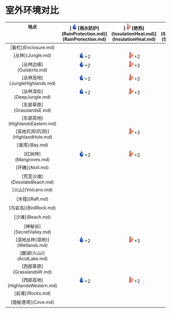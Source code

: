 # 室外环境对比  
  
<table class="table table-bordered" data-toggle="table"  ><thead style=""><tr ><th  style="text-align:center;vertical-align:top;"  >地点</th><th  style="text-align:center;vertical-align:top;"  >[<div style="width:20px;display:inline-block;text-align:center"><img decoding="async" src="Sprite/Thirst.png" href="a.md" style="max-width:20px;max-height:20px;"></div>[雨水防护](RainProtection.md)](RainProtection.md)</th><th  style="text-align:center;vertical-align:top;"  >[<div style="width:20px;display:inline-block;text-align:center"><img decoding="async" src="Sprite/Hot.png" href="a.md" style="max-width:20px;max-height:20px;"></div>[绝热](InsulationHeat.md)](InsulationHeat.md)</th><th  style="text-align:center;vertical-align:top;"  >[<div style="width:20px;display:inline-block;text-align:center"><img decoding="async" src="Sprite/SunIcon.png" href="a.md" style="max-width:20px;max-height:20px;"></div>[阳光防护](SunProtection.md)](SunProtection.md)</th><th  style="text-align:center;vertical-align:top;"  >[<div style="width:20px;display:inline-block;text-align:center"><img decoding="async" src="Sprite/Bugs17748.png" href="a.md" style="max-width:20px;max-height:20px;"></div>[蚊虫数量](BugPopulation.md)](BugPopulation.md)</th><th  style="text-align:center;vertical-align:top;"  >[<div style="width:20px;display:inline-block;text-align:center"><img decoding="async" src="Sprite/HunterProximity.png" href="a.md" style="max-width:20px;max-height:20px;"></div>[猎手接近](HuntersProximity.md)](HuntersProximity.md)</th><th  style="text-align:center;vertical-align:top;"  >[<div style="width:20px;display:inline-block;text-align:center"><img decoding="async" src="Sprite/Darkness17609.png" href="a.md" style="max-width:20px;max-height:20px;"></div>[光亮](Light.md)](Light.md)</th><th  style="text-align:center;vertical-align:top;"  >[<div style="width:20px;display:inline-block;text-align:center"><img decoding="async" src="Sprite/Hot.png" href="a.md" style="max-width:20px;max-height:20px;"></div>[体感温度](TemperaturePerceived.md)](TemperaturePerceived.md)</th><th  style="text-align:center;vertical-align:top;"  >[<div style="width:20px;display:inline-block;text-align:center"><img decoding="async" src="Sprite/Comfort.png" href="a.md" style="max-width:20px;max-height:20px;"></div>[遮蔽](Sheltered.md)](Sheltered.md)</th><th  style="text-align:center;vertical-align:top;"  >[<div style="width:20px;display:inline-block;text-align:center"><img decoding="async" src="Sprite/Dizzy.png" href="a.md" style="max-width:20px;max-height:20px;"></div>[内陆恐惧症](LandSickness.md)](LandSickness.md)</th><th  style="text-align:center;vertical-align:top;"  >[<div style="width:20px;display:inline-block;text-align:center"><img decoding="async" src="Sprite/AirToxicity.png" href="a.md" style="max-width:20px;max-height:20px;"></div>[空气毒性](AirToxicity.md)](AirToxicity.md)</th><th  style="text-align:center;vertical-align:top;"  data-sortable="true"  >[<div style="width:20px;display:inline-block;text-align:center"><img decoding="async" src="Sprite/Thirst.png" href="a.md" style="max-width:20px;max-height:20px;"></div>[淋雨](RainExposure.md)](RainExposure.md)</th></tr></thead><tr ><td  style="text-align:center;vertical-align:top;"  >[畜栏](Enclosure.md)</td><td  style="text-align:center;vertical-align:top;"  ></td><td  style="text-align:center;vertical-align:top;"  ></td><td  style="text-align:center;vertical-align:top;"  ></td><td  style="text-align:center;vertical-align:top;"  ></td><td  style="text-align:center;vertical-align:top;"  ></td><td  style="text-align:center;vertical-align:top;"  ></td><td  style="text-align:center;vertical-align:top;"  ></td><td  style="text-align:center;vertical-align:top;"  ></td><td  style="text-align:center;vertical-align:top;"  ></td><td  style="text-align:center;vertical-align:top;"  ></td><td  style="text-align:center;vertical-align:top;"  ></td></tr><tr ><td  style="text-align:center;vertical-align:top;"  >[丛林](Jungle.md)</td><td  style="text-align:center;vertical-align:top;"  ><div style="width:20px;display:inline-block;text-align:center"><img decoding="async" src="Sprite/Thirst.png" href="a.md" style="max-width:20px;max-height:20px;"></div>+2</td><td  style="text-align:center;vertical-align:top;"  ><div style="width:20px;display:inline-block;text-align:center"><img decoding="async" src="Sprite/Hot.png" href="a.md" style="max-width:20px;max-height:20px;"></div>+2</td><td  style="text-align:center;vertical-align:top;"  ><div style="width:20px;display:inline-block;text-align:center"><img decoding="async" src="Sprite/SunIcon.png" href="a.md" style="max-width:20px;max-height:20px;"></div>+2</td><td  style="text-align:center;vertical-align:top;"  ><div style="width:20px;display:inline-block;text-align:center"><img decoding="async" src="Sprite/Bugs17748.png" href="a.md" style="max-width:20px;max-height:20px;"></div>+3</td><td  style="text-align:center;vertical-align:top;"  ><div style="width:20px;display:inline-block;text-align:center"><img decoding="async" src="Sprite/HunterProximity.png" href="a.md" style="max-width:20px;max-height:20px;"></div>-0.5</td><td  style="text-align:center;vertical-align:top;"  ></td><td  style="text-align:center;vertical-align:top;"  ></td><td  style="text-align:center;vertical-align:top;"  ></td><td  style="text-align:center;vertical-align:top;"  ></td><td  style="text-align:center;vertical-align:top;"  ></td><td  style="text-align:center;vertical-align:top;"  ></td></tr><tr ><td  style="text-align:center;vertical-align:top;"  >[丛林边缘](Outskirts.md)</td><td  style="text-align:center;vertical-align:top;"  ><div style="width:20px;display:inline-block;text-align:center"><img decoding="async" src="Sprite/Thirst.png" href="a.md" style="max-width:20px;max-height:20px;"></div>+2</td><td  style="text-align:center;vertical-align:top;"  ><div style="width:20px;display:inline-block;text-align:center"><img decoding="async" src="Sprite/Hot.png" href="a.md" style="max-width:20px;max-height:20px;"></div>+2</td><td  style="text-align:center;vertical-align:top;"  ><div style="width:20px;display:inline-block;text-align:center"><img decoding="async" src="Sprite/SunIcon.png" href="a.md" style="max-width:20px;max-height:20px;"></div>+2</td><td  style="text-align:center;vertical-align:top;"  ><div style="width:20px;display:inline-block;text-align:center"><img decoding="async" src="Sprite/Bugs17748.png" href="a.md" style="max-width:20px;max-height:20px;"></div>+1</td><td  style="text-align:center;vertical-align:top;"  ></td><td  style="text-align:center;vertical-align:top;"  ></td><td  style="text-align:center;vertical-align:top;"  ></td><td  style="text-align:center;vertical-align:top;"  ></td><td  style="text-align:center;vertical-align:top;"  ></td><td  style="text-align:center;vertical-align:top;"  ></td><td  style="text-align:center;vertical-align:top;"  ></td></tr><tr ><td  style="text-align:center;vertical-align:top;"  >[丛林高地](JungleHighlands.md)</td><td  style="text-align:center;vertical-align:top;"  ><div style="width:20px;display:inline-block;text-align:center"><img decoding="async" src="Sprite/Thirst.png" href="a.md" style="max-width:20px;max-height:20px;"></div>+2</td><td  style="text-align:center;vertical-align:top;"  ><div style="width:20px;display:inline-block;text-align:center"><img decoding="async" src="Sprite/Hot.png" href="a.md" style="max-width:20px;max-height:20px;"></div>+2</td><td  style="text-align:center;vertical-align:top;"  ><div style="width:20px;display:inline-block;text-align:center"><img decoding="async" src="Sprite/SunIcon.png" href="a.md" style="max-width:20px;max-height:20px;"></div>+2</td><td  style="text-align:center;vertical-align:top;"  ><div style="width:20px;display:inline-block;text-align:center"><img decoding="async" src="Sprite/Bugs17748.png" href="a.md" style="max-width:20px;max-height:20px;"></div>+3</td><td  style="text-align:center;vertical-align:top;"  ></td><td  style="text-align:center;vertical-align:top;"  ></td><td  style="text-align:center;vertical-align:top;"  ></td><td  style="text-align:center;vertical-align:top;"  ></td><td  style="text-align:center;vertical-align:top;"  ></td><td  style="text-align:center;vertical-align:top;"  ></td><td  style="text-align:center;vertical-align:top;"  ></td></tr><tr ><td  style="text-align:center;vertical-align:top;"  >[丛林深处](DeepJungle.md)</td><td  style="text-align:center;vertical-align:top;"  ><div style="width:20px;display:inline-block;text-align:center"><img decoding="async" src="Sprite/Thirst.png" href="a.md" style="max-width:20px;max-height:20px;"></div>+2</td><td  style="text-align:center;vertical-align:top;"  ><div style="width:20px;display:inline-block;text-align:center"><img decoding="async" src="Sprite/Hot.png" href="a.md" style="max-width:20px;max-height:20px;"></div>+2</td><td  style="text-align:center;vertical-align:top;"  ><div style="width:20px;display:inline-block;text-align:center"><img decoding="async" src="Sprite/SunIcon.png" href="a.md" style="max-width:20px;max-height:20px;"></div>+2</td><td  style="text-align:center;vertical-align:top;"  ><div style="width:20px;display:inline-block;text-align:center"><img decoding="async" src="Sprite/Bugs17748.png" href="a.md" style="max-width:20px;max-height:20px;"></div>+3</td><td  style="text-align:center;vertical-align:top;"  ><div style="width:20px;display:inline-block;text-align:center"><img decoding="async" src="Sprite/HunterProximity.png" href="a.md" style="max-width:20px;max-height:20px;"></div>-0.5</td><td  style="text-align:center;vertical-align:top;"  ></td><td  style="text-align:center;vertical-align:top;"  ></td><td  style="text-align:center;vertical-align:top;"  ></td><td  style="text-align:center;vertical-align:top;"  ></td><td  style="text-align:center;vertical-align:top;"  ></td><td  style="text-align:center;vertical-align:top;"  ></td></tr><tr ><td  style="text-align:center;vertical-align:top;"  >[东部草原](GrasslandsE.md)</td><td  style="text-align:center;vertical-align:top;"  ></td><td  style="text-align:center;vertical-align:top;"  ></td><td  style="text-align:center;vertical-align:top;"  ></td><td  style="text-align:center;vertical-align:top;"  ><div style="width:20px;display:inline-block;text-align:center"><img decoding="async" src="Sprite/Bugs17748.png" href="a.md" style="max-width:20px;max-height:20px;"></div>+1</td><td  style="text-align:center;vertical-align:top;"  ></td><td  style="text-align:center;vertical-align:top;"  ><div style="width:20px;display:inline-block;text-align:center"><img decoding="async" src="Sprite/Darkness17609.png" href="a.md" style="max-width:20px;max-height:20px;"></div>+10</td><td  style="text-align:center;vertical-align:top;"  ></td><td  style="text-align:center;vertical-align:top;"  ></td><td  style="text-align:center;vertical-align:top;"  ></td><td  style="text-align:center;vertical-align:top;"  ></td><td  style="text-align:center;vertical-align:top;"  ></td></tr><tr ><td  style="text-align:center;vertical-align:top;"  >[东部高地](HighlandsEastern.md)</td><td  style="text-align:center;vertical-align:top;"  ></td><td  style="text-align:center;vertical-align:top;"  ></td><td  style="text-align:center;vertical-align:top;"  ></td><td  style="text-align:center;vertical-align:top;"  ><div style="width:20px;display:inline-block;text-align:center"><img decoding="async" src="Sprite/Bugs17748.png" href="a.md" style="max-width:20px;max-height:20px;"></div>+1</td><td  style="text-align:center;vertical-align:top;"  ></td><td  style="text-align:center;vertical-align:top;"  ></td><td  style="text-align:center;vertical-align:top;"  ></td><td  style="text-align:center;vertical-align:top;"  ></td><td  style="text-align:center;vertical-align:top;"  ></td><td  style="text-align:center;vertical-align:top;"  ></td><td  style="text-align:center;vertical-align:top;"  ></td></tr><tr ><td  style="text-align:center;vertical-align:top;"  >[高地坑洞(坑洞)](HighlandHole.md)</td><td  style="text-align:center;vertical-align:top;"  ></td><td  style="text-align:center;vertical-align:top;"  ><div style="width:20px;display:inline-block;text-align:center"><img decoding="async" src="Sprite/Hot.png" href="a.md" style="max-width:20px;max-height:20px;"></div>+3</td><td  style="text-align:center;vertical-align:top;"  ><div style="width:20px;display:inline-block;text-align:center"><img decoding="async" src="Sprite/SunIcon.png" href="a.md" style="max-width:20px;max-height:20px;"></div>+3</td><td  style="text-align:center;vertical-align:top;"  ></td><td  style="text-align:center;vertical-align:top;"  ></td><td  style="text-align:center;vertical-align:top;"  ></td><td  style="text-align:center;vertical-align:top;"  ><div style="width:20px;display:inline-block;text-align:center"><img decoding="async" src="Sprite/Hot.png" href="a.md" style="max-width:20px;max-height:20px;"></div>-4</td><td  style="text-align:center;vertical-align:top;"  ><div style="width:20px;display:inline-block;text-align:center"><img decoding="async" src="Sprite/Comfort.png" href="a.md" style="max-width:20px;max-height:20px;"></div>+1</td><td  style="text-align:center;vertical-align:top;"  ></td><td  style="text-align:center;vertical-align:top;"  ></td><td  style="text-align:center;vertical-align:top;"  ></td></tr><tr ><td  style="text-align:center;vertical-align:top;"  >[海湾](Bay.md)</td><td  style="text-align:center;vertical-align:top;"  ></td><td  style="text-align:center;vertical-align:top;"  ></td><td  style="text-align:center;vertical-align:top;"  ></td><td  style="text-align:center;vertical-align:top;"  ></td><td  style="text-align:center;vertical-align:top;"  ></td><td  style="text-align:center;vertical-align:top;"  ><div style="width:20px;display:inline-block;text-align:center"><img decoding="async" src="Sprite/Darkness17609.png" href="a.md" style="max-width:20px;max-height:20px;"></div>+10</td><td  style="text-align:center;vertical-align:top;"  ><div style="width:20px;display:inline-block;text-align:center"><img decoding="async" src="Sprite/Hot.png" href="a.md" style="max-width:20px;max-height:20px;"></div>-5</td><td  style="text-align:center;vertical-align:top;"  ></td><td  style="text-align:center;vertical-align:top;"  ><div style="width:20px;display:inline-block;text-align:center"><img decoding="async" src="Sprite/Dizzy.png" href="a.md" style="max-width:20px;max-height:20px;"></div>加成-8</td><td  style="text-align:center;vertical-align:top;"  ></td><td  style="text-align:center;vertical-align:top;"  ></td></tr><tr ><td  style="text-align:center;vertical-align:top;"  >[红树林](Mangroves.md)</td><td  style="text-align:center;vertical-align:top;"  ><div style="width:20px;display:inline-block;text-align:center"><img decoding="async" src="Sprite/Thirst.png" href="a.md" style="max-width:20px;max-height:20px;"></div>+2</td><td  style="text-align:center;vertical-align:top;"  ><div style="width:20px;display:inline-block;text-align:center"><img decoding="async" src="Sprite/Hot.png" href="a.md" style="max-width:20px;max-height:20px;"></div>+2</td><td  style="text-align:center;vertical-align:top;"  ><div style="width:20px;display:inline-block;text-align:center"><img decoding="async" src="Sprite/SunIcon.png" href="a.md" style="max-width:20px;max-height:20px;"></div>+2</td><td  style="text-align:center;vertical-align:top;"  ><div style="width:20px;display:inline-block;text-align:center"><img decoding="async" src="Sprite/Bugs17748.png" href="a.md" style="max-width:20px;max-height:20px;"></div>+2</td><td  style="text-align:center;vertical-align:top;"  ><div style="width:20px;display:inline-block;text-align:center"><img decoding="async" src="Sprite/HunterProximity.png" href="a.md" style="max-width:20px;max-height:20px;"></div>-0.5</td><td  style="text-align:center;vertical-align:top;"  ></td><td  style="text-align:center;vertical-align:top;"  ></td><td  style="text-align:center;vertical-align:top;"  ></td><td  style="text-align:center;vertical-align:top;"  ><div style="width:20px;display:inline-block;text-align:center"><img decoding="async" src="Sprite/Dizzy.png" href="a.md" style="max-width:20px;max-height:20px;"></div>加成-8</td><td  style="text-align:center;vertical-align:top;"  ></td><td  style="text-align:center;vertical-align:top;"  ></td></tr><tr ><td  style="text-align:center;vertical-align:top;"  >[环礁](Atoll.md)</td><td  style="text-align:center;vertical-align:top;"  ></td><td  style="text-align:center;vertical-align:top;"  ></td><td  style="text-align:center;vertical-align:top;"  ></td><td  style="text-align:center;vertical-align:top;"  ></td><td  style="text-align:center;vertical-align:top;"  ></td><td  style="text-align:center;vertical-align:top;"  ><div style="width:20px;display:inline-block;text-align:center"><img decoding="async" src="Sprite/Darkness17609.png" href="a.md" style="max-width:20px;max-height:20px;"></div>+10</td><td  style="text-align:center;vertical-align:top;"  ><div style="width:20px;display:inline-block;text-align:center"><img decoding="async" src="Sprite/Hot.png" href="a.md" style="max-width:20px;max-height:20px;"></div>-5</td><td  style="text-align:center;vertical-align:top;"  ></td><td  style="text-align:center;vertical-align:top;"  ><div style="width:20px;display:inline-block;text-align:center"><img decoding="async" src="Sprite/Dizzy.png" href="a.md" style="max-width:20px;max-height:20px;"></div>加成-8</td><td  style="text-align:center;vertical-align:top;"  ></td><td  style="text-align:center;vertical-align:top;"  ></td></tr><tr ><td  style="text-align:center;vertical-align:top;"  >[荒芜沙滩](DesolateBeach.md)</td><td  style="text-align:center;vertical-align:top;"  ></td><td  style="text-align:center;vertical-align:top;"  ></td><td  style="text-align:center;vertical-align:top;"  ></td><td  style="text-align:center;vertical-align:top;"  ></td><td  style="text-align:center;vertical-align:top;"  ></td><td  style="text-align:center;vertical-align:top;"  ></td><td  style="text-align:center;vertical-align:top;"  ><div style="width:20px;display:inline-block;text-align:center"><img decoding="async" src="Sprite/Hot.png" href="a.md" style="max-width:20px;max-height:20px;"></div>-5</td><td  style="text-align:center;vertical-align:top;"  ></td><td  style="text-align:center;vertical-align:top;"  ><div style="width:20px;display:inline-block;text-align:center"><img decoding="async" src="Sprite/Dizzy.png" href="a.md" style="max-width:20px;max-height:20px;"></div>加成-8</td><td  style="text-align:center;vertical-align:top;"  ></td><td  style="text-align:center;vertical-align:top;"  ></td></tr><tr ><td  style="text-align:center;vertical-align:top;"  >[火山](Volcano.md)</td><td  style="text-align:center;vertical-align:top;"  ></td><td  style="text-align:center;vertical-align:top;"  ></td><td  style="text-align:center;vertical-align:top;"  ></td><td  style="text-align:center;vertical-align:top;"  ></td><td  style="text-align:center;vertical-align:top;"  ></td><td  style="text-align:center;vertical-align:top;"  ></td><td  style="text-align:center;vertical-align:top;"  ><div style="width:20px;display:inline-block;text-align:center"><img decoding="async" src="Sprite/Hot.png" href="a.md" style="max-width:20px;max-height:20px;"></div>+10</td><td  style="text-align:center;vertical-align:top;"  ></td><td  style="text-align:center;vertical-align:top;"  ></td><td  style="text-align:center;vertical-align:top;"  ><div style="width:20px;display:inline-block;text-align:center"><img decoding="async" src="Sprite/AirToxicity.png" href="a.md" style="max-width:20px;max-height:20px;"></div>+3</td><td  style="text-align:center;vertical-align:top;"  ></td></tr><tr ><td  style="text-align:center;vertical-align:top;"  >[木筏](Raft.md)</td><td  style="text-align:center;vertical-align:top;"  ></td><td  style="text-align:center;vertical-align:top;"  ></td><td  style="text-align:center;vertical-align:top;"  ></td><td  style="text-align:center;vertical-align:top;"  ></td><td  style="text-align:center;vertical-align:top;"  ></td><td  style="text-align:center;vertical-align:top;"  ><div style="width:20px;display:inline-block;text-align:center"><img decoding="async" src="Sprite/Darkness17609.png" href="a.md" style="max-width:20px;max-height:20px;"></div>+10</td><td  style="text-align:center;vertical-align:top;"  ></td><td  style="text-align:center;vertical-align:top;"  ></td><td  style="text-align:center;vertical-align:top;"  ><div style="width:20px;display:inline-block;text-align:center"><img decoding="async" src="Sprite/Dizzy.png" href="a.md" style="max-width:20px;max-height:20px;"></div>加成-8</td><td  style="text-align:center;vertical-align:top;"  ></td><td  style="text-align:center;vertical-align:top;"  ></td></tr><tr ><td  style="text-align:center;vertical-align:top;"  >[鸟岩岛](BirdRock.md)</td><td  style="text-align:center;vertical-align:top;"  ></td><td  style="text-align:center;vertical-align:top;"  ></td><td  style="text-align:center;vertical-align:top;"  ></td><td  style="text-align:center;vertical-align:top;"  ></td><td  style="text-align:center;vertical-align:top;"  ></td><td  style="text-align:center;vertical-align:top;"  ><div style="width:20px;display:inline-block;text-align:center"><img decoding="async" src="Sprite/Darkness17609.png" href="a.md" style="max-width:20px;max-height:20px;"></div>+10</td><td  style="text-align:center;vertical-align:top;"  ><div style="width:20px;display:inline-block;text-align:center"><img decoding="async" src="Sprite/Hot.png" href="a.md" style="max-width:20px;max-height:20px;"></div>-5</td><td  style="text-align:center;vertical-align:top;"  ></td><td  style="text-align:center;vertical-align:top;"  ><div style="width:20px;display:inline-block;text-align:center"><img decoding="async" src="Sprite/Dizzy.png" href="a.md" style="max-width:20px;max-height:20px;"></div>加成-8</td><td  style="text-align:center;vertical-align:top;"  ></td><td  style="text-align:center;vertical-align:top;"  ></td></tr><tr ><td  style="text-align:center;vertical-align:top;"  >[沙滩](Beach.md)</td><td  style="text-align:center;vertical-align:top;"  ></td><td  style="text-align:center;vertical-align:top;"  ></td><td  style="text-align:center;vertical-align:top;"  ></td><td  style="text-align:center;vertical-align:top;"  ></td><td  style="text-align:center;vertical-align:top;"  ></td><td  style="text-align:center;vertical-align:top;"  ><div style="width:20px;display:inline-block;text-align:center"><img decoding="async" src="Sprite/Darkness17609.png" href="a.md" style="max-width:20px;max-height:20px;"></div>+10</td><td  style="text-align:center;vertical-align:top;"  ><div style="width:20px;display:inline-block;text-align:center"><img decoding="async" src="Sprite/Hot.png" href="a.md" style="max-width:20px;max-height:20px;"></div>-5</td><td  style="text-align:center;vertical-align:top;"  ></td><td  style="text-align:center;vertical-align:top;"  ><div style="width:20px;display:inline-block;text-align:center"><img decoding="async" src="Sprite/Dizzy.png" href="a.md" style="max-width:20px;max-height:20px;"></div>加成-8</td><td  style="text-align:center;vertical-align:top;"  ></td><td  style="text-align:center;vertical-align:top;"  ></td></tr><tr ><td  style="text-align:center;vertical-align:top;"  >[神秘谷](SecretValley.md)</td><td  style="text-align:center;vertical-align:top;"  ></td><td  style="text-align:center;vertical-align:top;"  ></td><td  style="text-align:center;vertical-align:top;"  ></td><td  style="text-align:center;vertical-align:top;"  ><div style="width:20px;display:inline-block;text-align:center"><img decoding="async" src="Sprite/Bugs17748.png" href="a.md" style="max-width:20px;max-height:20px;"></div>+1</td><td  style="text-align:center;vertical-align:top;"  ></td><td  style="text-align:center;vertical-align:top;"  ><div style="width:20px;display:inline-block;text-align:center"><img decoding="async" src="Sprite/Darkness17609.png" href="a.md" style="max-width:20px;max-height:20px;"></div>+10</td><td  style="text-align:center;vertical-align:top;"  ></td><td  style="text-align:center;vertical-align:top;"  ></td><td  style="text-align:center;vertical-align:top;"  ></td><td  style="text-align:center;vertical-align:top;"  ></td><td  style="text-align:center;vertical-align:top;"  ></td></tr><tr ><td  style="text-align:center;vertical-align:top;"  >[湿地丛林(湿地)](Wetlands.md)</td><td  style="text-align:center;vertical-align:top;"  ><div style="width:20px;display:inline-block;text-align:center"><img decoding="async" src="Sprite/Thirst.png" href="a.md" style="max-width:20px;max-height:20px;"></div>+2</td><td  style="text-align:center;vertical-align:top;"  ><div style="width:20px;display:inline-block;text-align:center"><img decoding="async" src="Sprite/Hot.png" href="a.md" style="max-width:20px;max-height:20px;"></div>+3</td><td  style="text-align:center;vertical-align:top;"  ><div style="width:20px;display:inline-block;text-align:center"><img decoding="async" src="Sprite/SunIcon.png" href="a.md" style="max-width:20px;max-height:20px;"></div>+4</td><td  style="text-align:center;vertical-align:top;"  ><div style="width:20px;display:inline-block;text-align:center"><img decoding="async" src="Sprite/Bugs17748.png" href="a.md" style="max-width:20px;max-height:20px;"></div>+4</td><td  style="text-align:center;vertical-align:top;"  ><div style="width:20px;display:inline-block;text-align:center"><img decoding="async" src="Sprite/HunterProximity.png" href="a.md" style="max-width:20px;max-height:20px;"></div>-0.5</td><td  style="text-align:center;vertical-align:top;"  ></td><td  style="text-align:center;vertical-align:top;"  ></td><td  style="text-align:center;vertical-align:top;"  ></td><td  style="text-align:center;vertical-align:top;"  ></td><td  style="text-align:center;vertical-align:top;"  ></td><td  style="text-align:center;vertical-align:top;"  ></td></tr><tr ><td  style="text-align:center;vertical-align:top;"  >[酸湖(火山)](AcidLake.md)</td><td  style="text-align:center;vertical-align:top;"  ></td><td  style="text-align:center;vertical-align:top;"  ></td><td  style="text-align:center;vertical-align:top;"  ></td><td  style="text-align:center;vertical-align:top;"  ></td><td  style="text-align:center;vertical-align:top;"  ></td><td  style="text-align:center;vertical-align:top;"  ></td><td  style="text-align:center;vertical-align:top;"  ><div style="width:20px;display:inline-block;text-align:center"><img decoding="async" src="Sprite/Hot.png" href="a.md" style="max-width:20px;max-height:20px;"></div>+10</td><td  style="text-align:center;vertical-align:top;"  ></td><td  style="text-align:center;vertical-align:top;"  ></td><td  style="text-align:center;vertical-align:top;"  ><div style="width:20px;display:inline-block;text-align:center"><img decoding="async" src="Sprite/AirToxicity.png" href="a.md" style="max-width:20px;max-height:20px;"></div>+6</td><td  style="text-align:center;vertical-align:top;"  ></td></tr><tr ><td  style="text-align:center;vertical-align:top;"  >[西部草原](GrasslandsW.md)</td><td  style="text-align:center;vertical-align:top;"  ></td><td  style="text-align:center;vertical-align:top;"  ></td><td  style="text-align:center;vertical-align:top;"  ></td><td  style="text-align:center;vertical-align:top;"  ><div style="width:20px;display:inline-block;text-align:center"><img decoding="async" src="Sprite/Bugs17748.png" href="a.md" style="max-width:20px;max-height:20px;"></div>+1</td><td  style="text-align:center;vertical-align:top;"  ></td><td  style="text-align:center;vertical-align:top;"  ><div style="width:20px;display:inline-block;text-align:center"><img decoding="async" src="Sprite/Darkness17609.png" href="a.md" style="max-width:20px;max-height:20px;"></div>+10</td><td  style="text-align:center;vertical-align:top;"  ></td><td  style="text-align:center;vertical-align:top;"  ></td><td  style="text-align:center;vertical-align:top;"  ></td><td  style="text-align:center;vertical-align:top;"  ></td><td  style="text-align:center;vertical-align:top;"  ></td></tr><tr ><td  style="text-align:center;vertical-align:top;"  >[西部高地](HighlandsWestern.md)</td><td  style="text-align:center;vertical-align:top;"  ><div style="width:20px;display:inline-block;text-align:center"><img decoding="async" src="Sprite/Thirst.png" href="a.md" style="max-width:20px;max-height:20px;"></div>+2</td><td  style="text-align:center;vertical-align:top;"  ><div style="width:20px;display:inline-block;text-align:center"><img decoding="async" src="Sprite/Hot.png" href="a.md" style="max-width:20px;max-height:20px;"></div>+2</td><td  style="text-align:center;vertical-align:top;"  ></td><td  style="text-align:center;vertical-align:top;"  ><div style="width:20px;display:inline-block;text-align:center"><img decoding="async" src="Sprite/Bugs17748.png" href="a.md" style="max-width:20px;max-height:20px;"></div>+2</td><td  style="text-align:center;vertical-align:top;"  ></td><td  style="text-align:center;vertical-align:top;"  ></td><td  style="text-align:center;vertical-align:top;"  ></td><td  style="text-align:center;vertical-align:top;"  ></td><td  style="text-align:center;vertical-align:top;"  ></td><td  style="text-align:center;vertical-align:top;"  ></td><td  style="text-align:center;vertical-align:top;"  ></td></tr><tr ><td  style="text-align:center;vertical-align:top;"  >[岩滩](Rocks.md)</td><td  style="text-align:center;vertical-align:top;"  ></td><td  style="text-align:center;vertical-align:top;"  ></td><td  style="text-align:center;vertical-align:top;"  ></td><td  style="text-align:center;vertical-align:top;"  ></td><td  style="text-align:center;vertical-align:top;"  ></td><td  style="text-align:center;vertical-align:top;"  ></td><td  style="text-align:center;vertical-align:top;"  ><div style="width:20px;display:inline-block;text-align:center"><img decoding="async" src="Sprite/Hot.png" href="a.md" style="max-width:20px;max-height:20px;"></div>-5</td><td  style="text-align:center;vertical-align:top;"  ></td><td  style="text-align:center;vertical-align:top;"  ><div style="width:20px;display:inline-block;text-align:center"><img decoding="async" src="Sprite/Dizzy.png" href="a.md" style="max-width:20px;max-height:20px;"></div>加成-8</td><td  style="text-align:center;vertical-align:top;"  ></td><td  style="text-align:center;vertical-align:top;"  ></td></tr><tr ><td  style="text-align:center;vertical-align:top;"  >[隐秘港湾](Cove.md)</td><td  style="text-align:center;vertical-align:top;"  ></td><td  style="text-align:center;vertical-align:top;"  ></td><td  style="text-align:center;vertical-align:top;"  ></td><td  style="text-align:center;vertical-align:top;"  ></td><td  style="text-align:center;vertical-align:top;"  ></td><td  style="text-align:center;vertical-align:top;"  ><div style="width:20px;display:inline-block;text-align:center"><img decoding="async" src="Sprite/Darkness17609.png" href="a.md" style="max-width:20px;max-height:20px;"></div>+10</td><td  style="text-align:center;vertical-align:top;"  ><div style="width:20px;display:inline-block;text-align:center"><img decoding="async" src="Sprite/Hot.png" href="a.md" style="max-width:20px;max-height:20px;"></div>-5</td><td  style="text-align:center;vertical-align:top;"  ></td><td  style="text-align:center;vertical-align:top;"  ><div style="width:20px;display:inline-block;text-align:center"><img decoding="async" src="Sprite/Dizzy.png" href="a.md" style="max-width:20px;max-height:20px;"></div>加成-8</td><td  style="text-align:center;vertical-align:top;"  ></td><td  style="text-align:center;vertical-align:top;"  ></td></tr></tbody></table>  
  


<script>document.title="室外环境对比 - 卡牌生存百科 Card Survival Wiki";</script>